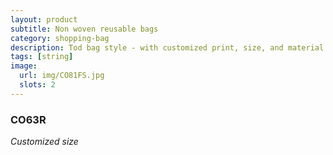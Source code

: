 ```yaml
---
layout: product
subtitle: Non woven reusable bags
category: shopping-bag
description: Tod bag style - with customized print, size, and material thickness
tags: [string]
image:
  url: img/CO81FS.jpg
  slots: 2
---
```


### CO63R

*Customized size*
